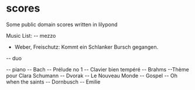 # scores
Some public domain scores written in lilypond

Music List:
-- mezzo
   - Weber, Freischutz: Kommt ein Schlanker Bursch gegangen.

-- duo

-- piano
  -- Bach
    -- Prélude no 1
    -- Clavier bien tempéré
  -- Brahms
    --Thème pour Clara Schumann
  -- Dvorak
    -- Le Nouveau Monde
  -- Gospel
    -- Oh when the saints
  -- Dornbusch
    -- Emilie

